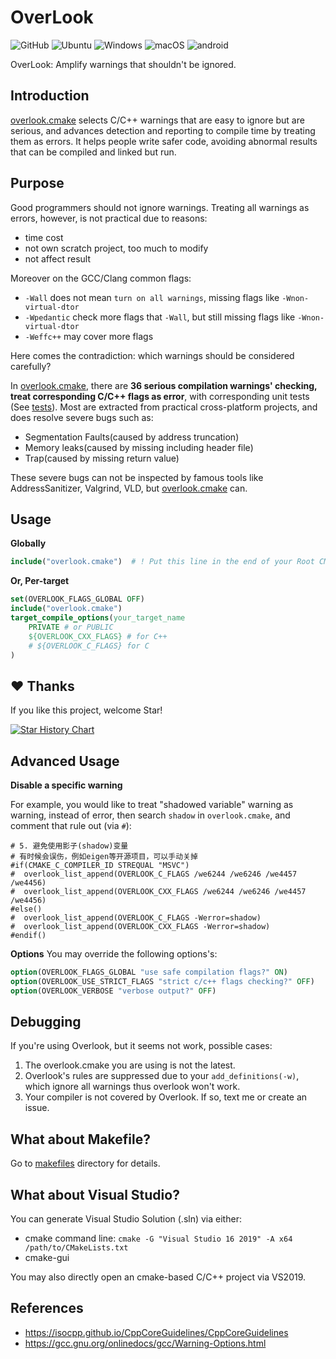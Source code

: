 # OverLook

<img alt="GitHub" src="https://img.shields.io/github/license/zchrissirhcz/overlook"> ![Ubuntu](https://img.shields.io/badge/Ubuntu-333333?style=flat&logo=ubuntu) ![Windows](https://img.shields.io/badge/Windows-333333?style=flat&logo=windows&logoColor=blue) ![macOS](https://img.shields.io/badge/-macOS-333333?style=flat&logo=apple) ![android](https://img.shields.io/badge/-Android-333333?style=flat&logo=Android)


OverLook: Amplify warnings that shouldn't be ignored.

## Introduction

[overlook.cmake](overlook.cmake) selects C/C++ warnings that are easy to ignore but are serious, and advances detection and reporting to compile time by treating them as errors. It helps people write safer code, avoiding abnormal results that can be compiled and linked but run.


## Purpose

Good programmers should not ignore warnings. Treating all warnings as errors, however, is not practical due to reasons:
- time cost
- not own scratch project, too much to modify
- not affect result

Moreover on the GCC/Clang common flags:
- `-Wall` does not mean `turn on all warnings`, missing flags like `-Wnon-virtual-dtor`
- `-Wpedantic` check more flags that `-Wall`, but still missing flags like `-Wnon-virtual-dtor`
- `-Weffc++` may cover more flags

Here comes the contradiction: which warnings should be considered carefully?

In [overlook.cmake](overlook.cmake), there are **36 serious compilation warnings' checking, treat corresponding C/C++ flags as error**, with corresponding unit tests (See [tests](tests)). Most are extracted from practical cross-platform projects, and does resolve severe bugs such as:
- Segmentation Faults(caused by address truncation)
- Memory leaks(caused by missing including header file)
- Trap(caused by missing return value)

These severe bugs can not be inspected by famous tools like AddressSanitizer, Valgrind, VLD, but [overlook.cmake](overlook.cmake) can.

## Usage

**Globally**
```cmake
include("overlook.cmake")  # ! Put this line in the end of your Root CMakeLists.txt
```

**Or, Per-target**
```cmake
set(OVERLOOK_FLAGS_GLOBAL OFF)
include("overlook.cmake")
target_compile_options(your_target_name
    PRIVATE # or PUBLIC
    ${OVERLOOK_CXX_FLAGS} # for C++
    # ${OVERLOOK_C_FLAGS} for C
)
```


## ♥️ Thanks

If you like this project, welcome Star!

[![Star History Chart](https://api.star-history.com/svg?repos=zchrissirhcz/overlook&type=Date)](https://star-history.com/#zchrissirhcz/overlook&Date)


## Advanced Usage

**Disable a specific warning**

For example, you would like to treat "shadowed variable" warning as warning, instead of error, then search `shadow` in `overlook.cmake`, and comment that rule out (via `#`):
```
# 5. 避免使用影子(shadow)变量
# 有时候会误伤，例如eigen等开源项目，可以手动关掉
#if(CMAKE_C_COMPILER_ID STREQUAL "MSVC")
#  overlook_list_append(OVERLOOK_C_FLAGS /we6244 /we6246 /we4457 /we4456)
#  overlook_list_append(OVERLOOK_CXX_FLAGS /we6244 /we6246 /we4457 /we4456)
#else()
#  overlook_list_append(OVERLOOK_C_FLAGS -Werror=shadow)
#  overlook_list_append(OVERLOOK_CXX_FLAGS -Werror=shadow)
#endif()
```

**Options**
You may override the following options's:
```cmake
option(OVERLOOK_FLAGS_GLOBAL "use safe compilation flags?" ON)
option(OVERLOOK_USE_STRICT_FLAGS "strict c/c++ flags checking?" OFF)
option(OVERLOOK_VERBOSE "verbose output?" OFF)
```

## Debugging
If you're using Overlook, but it seems not work, possible cases:
1. The overlook.cmake you are using is not the latest.
2. Overlook's rules are suppressed due to your `add_definitions(-w)`, which ignore all warnings thus overlook won't work.
3. Your compiler is not covered by Overlook. If so, text me or create an issue.

## What about Makefile?

Go to [makefiles](makefiles/README.md) directory for details.


## What about Visual Studio?

You can generate Visual Studio Solution (.sln) via either:
- cmake command line: `cmake -G "Visual Studio 16 2019" -A x64 /path/to/CMakeLists.txt`
- cmake-gui

You may also directly open an cmake-based C/C++ project via VS2019.

## References
- https://isocpp.github.io/CppCoreGuidelines/CppCoreGuidelines
- https://gcc.gnu.org/onlinedocs/gcc/Warning-Options.html